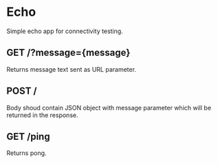 # Echo

Simple echo app for connectivity testing.

## GET /?message={message}

Returns message text sent as URL parameter.

## POST /

Body shoud contain JSON object with message parameter which will be returned in the response.

## GET /ping

Returns pong.
